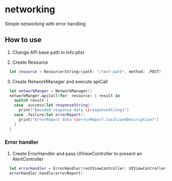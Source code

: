 # networking
Simple networking with error handling

## How to use
1. Change API base path in Info.plist

2. Create Resource
``` swift
  let resource = Resource<String>(path: "/test-path", method: .POST)
```

3. Create NetworkManager and execute apiCall
``` swift
  let networkManger = NetworkManager()
  networkManger.apiCall(for: resource) { result in
    switch result {
    case .success(let responseString): 
      print("Decoded response data \(responseString)")
    case .failure(let errorReport): 
      print("ErrorReport data \(errorReport.localizedDescription)")
    }
  }
```

### Error handler
1. Create ErrorHandler and pass UIViewController to present an AlertController
``` swift
  let errorHandler = ErrorHandler(rootViewController: UIViewController())
  errorHandler.handle(errorReport)
```
